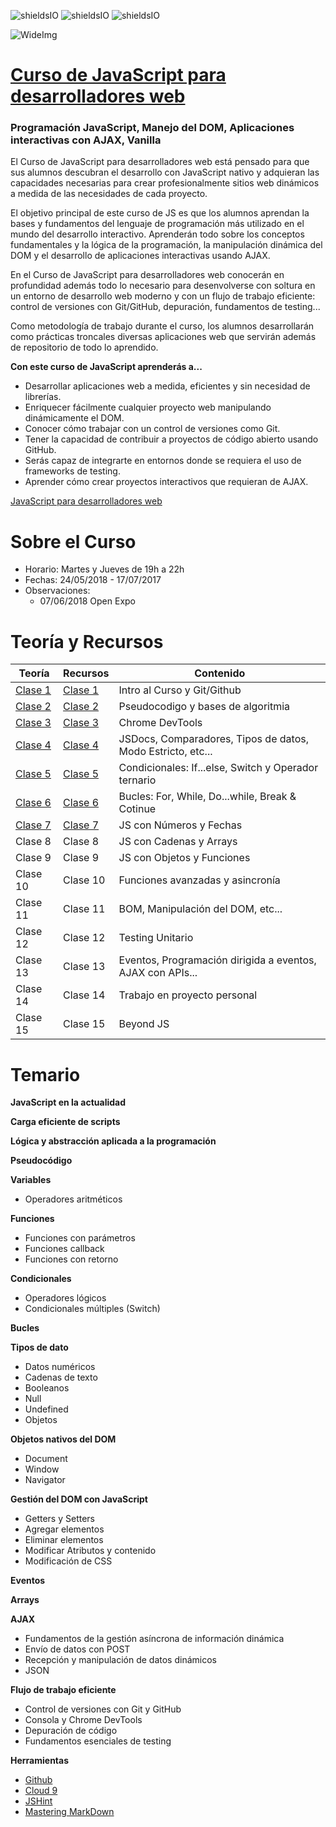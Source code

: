 ![shieldsIO](https://img.shields.io/github/issues/Fictizia/Curso-JS-para-desarrolladores-web_ed10.svg)
![shieldsIO](https://img.shields.io/github/forks/Fictizia/Curso-JS-para-desarrolladores-web_ed10.svg)
![shieldsIO](https://img.shields.io/github/stars/Fictizia/Curso-JS-para-desarrolladores-web_ed10.svg)

![WideImg](http://fictizia.com/img/github/Fictizia-plan-estudios-github.jpg)

# [Curso de JavaScript para desarrolladores web](https://fictizia.com/formacion/curso-javascript)
### Programación JavaScript, Manejo del DOM, Aplicaciones interactivas con AJAX, Vanilla

El Curso de JavaScript para desarrolladores web está pensado para que sus alumnos descubran el desarrollo con JavaScript nativo y adquieran las capacidades necesarias para crear profesionalmente sitios web dinámicos a medida de las necesidades de cada proyecto.

El objetivo principal de este curso de JS es que los alumnos aprendan la bases y fundamentos del lenguaje de programación más utilizado en el mundo del desarrollo interactivo. Aprenderán todo sobre los conceptos fundamentales y la lógica de la programación, la manipulación dinámica del DOM y el desarrollo de aplicaciones interactivas usando AJAX.

En el Curso de JavaScript para desarrolladores web conocerán en profundidad además todo lo necesario para desenvolverse con soltura en un entorno de desarrollo web moderno y con un flujo de trabajo eficiente: control de versiones con Git/GitHub, depuración, fundamentos de testing...

Como metodología de trabajo durante el curso, los alumnos desarrollarán como prácticas troncales diversas aplicaciones web que servirán además de repositorio de todo lo aprendido.

**Con este curso de JavaScript aprenderás a...**
- Desarrollar aplicaciones web a medida, eficientes y sin necesidad de librerías.
- Enriquecer fácilmente cualquier proyecto web manipulando dinámicamente el DOM.
- Conocer cómo trabajar con un control de versiones como Git.
- Tener la capacidad de contribuir a proyectos de código abierto usando GitHub.
- Serás capaz de integrarte en entornos donde se requiera el uso de frameworks de testing.
- Aprender cómo crear proyectos interactivos que requieran de AJAX.

[JavaScript para desarrolladores web](http://fictizia.com/formacion/curso_javascript)

Sobre el Curso
=================
* Horario: Martes y Jueves de 19h a 22h
* Fechas: 24/05/2018 - 17/07/2017
* Observaciones: 
    * 07/06/2018 Open Expo

Teoría y Recursos
=================
Teoría | Recursos | Contenido
------------ | ------------- | -------------
[Clase 1](teoria/dia1.md) | [Clase 1](recursos/dia1.md) | Intro al Curso y Git/Github
[Clase 2](teoria/dia2.md) | [Clase 2](recursos/dia2.md) | Pseudocodigo y bases de algoritmia
[Clase 3](teoria/dia3.md) | [Clase 3](recursos/dia3.md) | Chrome DevTools
[Clase 4](teoria/dia4.md) | [Clase 4](recursos/dia4.md) | JSDocs, Comparadores, Tipos de datos, Modo Estricto, etc...
[Clase 5](teoria/dia5.md) | [Clase 5](recursos/dia5.md) | Condicionales: If...else, Switch y Operador ternario
[Clase 6](teoria/dia6.md) | [Clase 6](recursos/dia6.md) | Bucles: For, While, Do...while, Break & Cotinue
[Clase 7](teoria/dia7.md) | [Clase 7](recursos/dia7.md) | JS con Números y Fechas
Clase 8 | Clase 8 | JS con Cadenas y Arrays
Clase 9 | Clase 9 | JS con Objetos y Funciones
Clase 10 | Clase 10 | Funciones avanzadas y asincronía
Clase 11 | Clase 11 | BOM, Manipulación del DOM, etc...
Clase 12 | Clase 12 | Testing Unitario
Clase 13 | Clase 13 | Eventos, Programación dirigida a eventos, AJAX con APIs...
Clase 14 | Clase 14 | Trabajo en proyecto personal
Clase 15 | Clase 15 | Beyond JS

Temario
=================

**JavaScript en la actualidad**

**Carga eficiente de scripts**

**Lógica y abstracción aplicada a la programación**

**Pseudocódigo**

**Variables**
* Operadores aritméticos

**Funciones**
* Funciones con parámetros
* Funciones callback
* Funciones con retorno

**Condicionales**
* Operadores lógicos
* Condicionales múltiples (Switch)

**Bucles**

**Tipos de dato**
* Datos numéricos
* Cadenas de texto
* Booleanos
* Null
* Undefined
* Objetos

**Objetos nativos del DOM**
* Document
* Window
* Navigator

**Gestión del DOM con JavaScript**
* Getters y Setters
* Agregar elementos
* Eliminar elementos
* Modificar Atributos y contenido
* Modificación de CSS

**Eventos**

**Arrays**

**AJAX**
* Fundamentos de la gestión asíncrona de información dinámica
* Envío de datos con POST
* Recepción y manipulación de datos dinámicos
* JSON

**Flujo de trabajo eficiente**
* Control de versiones con Git y GitHub
* Consola y Chrome DevTools
* Depuración de código
* Fundamentos esenciales de testing

**Herramientas**
* [Github](https://github.com/)
* [Cloud 9](https://c9.io/ulisesgascon)
* [JSHint](http://www.jshint.com/)
* [Mastering MarkDown](https://guides.github.com/features/mastering-markdown/)
